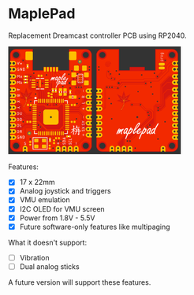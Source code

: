 # MaplePad 

Replacement Dreamcast controller PCB using RP2040.

<img src="maplepad_v1.0.png" width="350">

Features:
- [x] 17 x 22mm
- [x] Analog joystick and triggers
- [x] VMU emulation
- [x] I2C OLED for VMU screen
- [x] Power from 1.8V - 5.5V
- [x] Future software-only features like multipaging 

What it doesn't support:
- [ ] Vibration
- [ ] Dual analog sticks

A future version will support these features.
